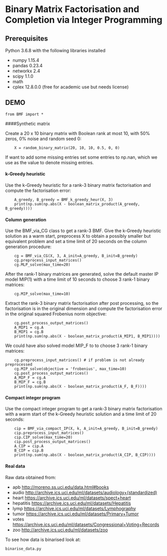 
# Binary Matrix Factorisation and Completion via Integer Programming



## Prerequisites

Python 3.6.8 with the following libraries installed
- numpy 1.15.4
- pandas 0.23.4
- networkx 2.4
- scipy 1.1.0
- math 
- cplex 12.8.0.0 (free for academic use but needs license)


## DEMO


```
from BMF import *
```

####Synthetic matrix

Create a 20 x 10 binary matrix with Boolean rank at most 10, with 50% zeros, 0% noise and random seed 0:
```
    X = random_binary_matrix(20, 10, 10, 0.5, 0, 0)
```
If want to add some missing entries set some entries to np.nan, which we use as the value to denote missing entries.

#### k-Greedy heuristic
Use the k-Greedy heuristic for a rank-3 binary matrix factorisation and compute the factorisation error:
```
    A_greedy, B_greedy = BMF_k_greedy_heur(X, 3)
    print(np.sum(np.abs(X - boolean_matrix_product(A_greedy, B_greedy))))
```
#### Column generation
Use the BMF_via_CG class to get a rank-3 BMF.
Give the k-Greedy heuristic solution as a warm start, preprocess X to obtain a possibly smaller but equivalent problem and set a time limit of 20 seconds on the column generation procedure:
```
    cg = BMF_via_CG(X, 3, A_init=A_greedy, B_init=B_greedy)
    cg.preprocess_input_matrices()
    cg.MLP_solve(max_time=20)
```
After the rank-1 binary matrices are generated, 
solve the default master IP model MIP(1) with a time limit of 10 seconds to choose 3 rank-1 binary matrices:
```
    cg.MIP_solve(max_time=10)
```
Extract the rank-3 binary matrix factorisation after post processing, 
so the factorisation is in the original dimension and compute the factorisation error in the original squared Frobenius norm objective:
```
    cg.post_process_output_matrices()
    A_MIP1 = cg.A
    B_MIP1 = cg.B
    print(np.sum(np.abs(X - boolean_matrix_product(A_MIP1, B_MIP1))))
```

We could have also solved model MIP_F to to choose 3 rank-1 binary matrices:
```
    cg.preprocess_input_matrices() # if problem is not already preprocessed
    cg.MIP_solve(objective = 'frobenius', max_time=10)
    cg.post_process_output_matrices()
    A_MIP_F = cg.A
    B_MIP_F = cg.B
    print(np.sum(np.abs(X - boolean_matrix_product(A_F, B_F))))
```

#### Compact integer program

Use the compact integer program to get a rank-3 binary matrix factorisation
with a warm start of the k-Greedy heuristic solution and a time limit of 20 seconds: 

```
    cip = BMF_via_compact_IP(X, k, A_init=A_greedy, B_init=B_greedy)
    cip.preprocess_input_matrices()
    cip.CIP_solve(max_time=20)
    cip.post_process_output_matrices()
    A_CIP = cip.A
    B_CIP = cip.B
    print(np.sum(np.abs(X - boolean_matrix_product(A_CIP, B_CIP))))
```



#### Real data

Raw data obtained from:
- apb http://moreno.ss.uci.edu/data.html#books
- audio http://archive.ics.uci.edu/ml/datasets/audiology+(standardized)
- heart https://archive.ics.uci.edu/ml/datasets/spect+heart
- hepatitis https://archive.ics.uci.edu/ml/datasets/Hepatitis
- lymp https://archive.ics.uci.edu/ml/datasets/Lymphography
- tumor https://archive.ics.uci.edu/ml/datasets/Primary+Tumor
- votes https://archive.ics.uci.edu/ml/datasets/Congressional+Voting+Records
- zoo http://archive.ics.uci.edu/ml/datasets/zoo 

To see how data is binarised look at:
```
binarise_data.py
```
